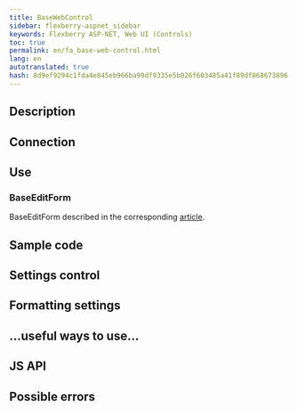 ```yaml
---
title: BaseWebControl
sidebar: flexberry-aspnet_sidebar
keywords: Flexberry ASP-NET, Web UI (Controls)
toc: true
permalink: en/fa_base-web-control.html
lang: en
autotranslated: true
hash: 8d9ef9294c1fda4e845eb966ba99df9335e5b026f603485a41f89df868673896
---
```


## Description

## Connection

## Use

### BaseEditForm

BaseEditForm described in the corresponding [article](fa_base-edit-form.html).

## Sample code

## Settings control

## Formatting settings

## ...useful ways to use...

## JS API

## Possible errors



